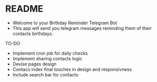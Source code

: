 # README

- Welcome to your Birthday Reminder Telegram Bot
- This app will send you telegram messages reminding them of their contacts birthdays.

TO-DO

- Implement cron job for daily checks
- Implement sharing contacts logic
- Devise pages design
- Contacs index final touches in design and responsivness
- Include search bar for contacts
